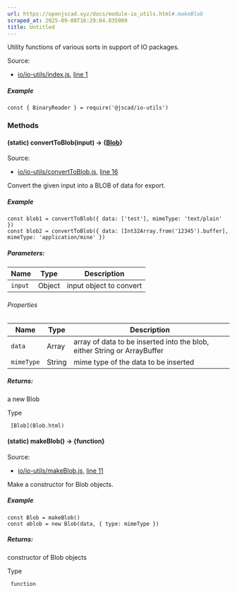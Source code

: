 ```yaml
---
url: https://openjscad.xyz/docs/module-io_utils.html#.makeBlob
scraped_at: 2025-09-08T16:29:04.035989
title: Untitled
---
```


Utility functions of various sorts in support of IO packages.

Source:

    

  * [io/io-utils/index.js](io_io-utils_index.js.html), [line 1](io_io-utils_index.js.html#line1)

##### Example

    
    
    const { BinaryReader } = require('@jscad/io-utils')

### Methods

#### (static) convertToBlob(input) → {[Blob](Blob.html)}

Source:

    

  * [io/io-utils/convertToBlob.js](io_io-utils_convertToBlob.js.html), [line 16](io_io-utils_convertToBlob.js.html#line16)

Convert the given input into a BLOB of data for export.

##### Example

    
    
    const blob1 = convertToBlob({ data: ['test'], mimeType: 'text/plain' })
    const blob2 = convertToBlob({ data: [Int32Array.from('12345').buffer], mimeType: 'application/mine' })

##### Parameters:

Name | Type | Description  
---|---|---  
`input` |  Object | input object to convert

###### Properties

| Name | Type | Description  
---|---|---  
`data` |  Array | array of data to be inserted into the blob, either String or ArrayBuffer  
`mimeType` |  String | mime type of the data to be inserted  
  
##### Returns:

a new Blob

Type

     [Blob](Blob.html)

#### (static) makeBlob() → {function}

Source:

    

  * [io/io-utils/makeBlob.js](io_io-utils_makeBlob.js.html), [line 11](io_io-utils_makeBlob.js.html#line11)

Make a constructor for Blob objects.

##### Example

    
    
    const Blob = makeBlob()
    const ablob = new Blob(data, { type: mimeType })

##### Returns:

constructor of Blob objects

Type

     function

